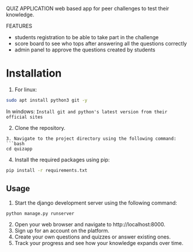 QUIZ APPLICATION
web based app for peer challenges to test their knowledge.

FEATURES
- students registration to be able to take part in the challenge
- score board to see who tops after answering all the questions correctly
- admin panel to approve the questions created by students

# Installation
1. For linux:
```bash
sudo apt install python3 git -y
```
In windows: ``Install git and python's latest version from their official sites``

2. Clone the repository.
```
3. Navigate to the project directory using the following command:
```bash
cd quizapp
```
4. Install the required packages using pip:
```bash
pip install -r requirements.txt
```

## Usage
1. Start the django development server using the following command:
```bash
python manage.py runserver
```
2. Open your web browser and navigate to http://localhost:8000.
3. Sign up for an account on the platform.
4. Create your own questions and quizzes or answer existing ones.
5. Track your progress and see how your knowledge expands over time.


